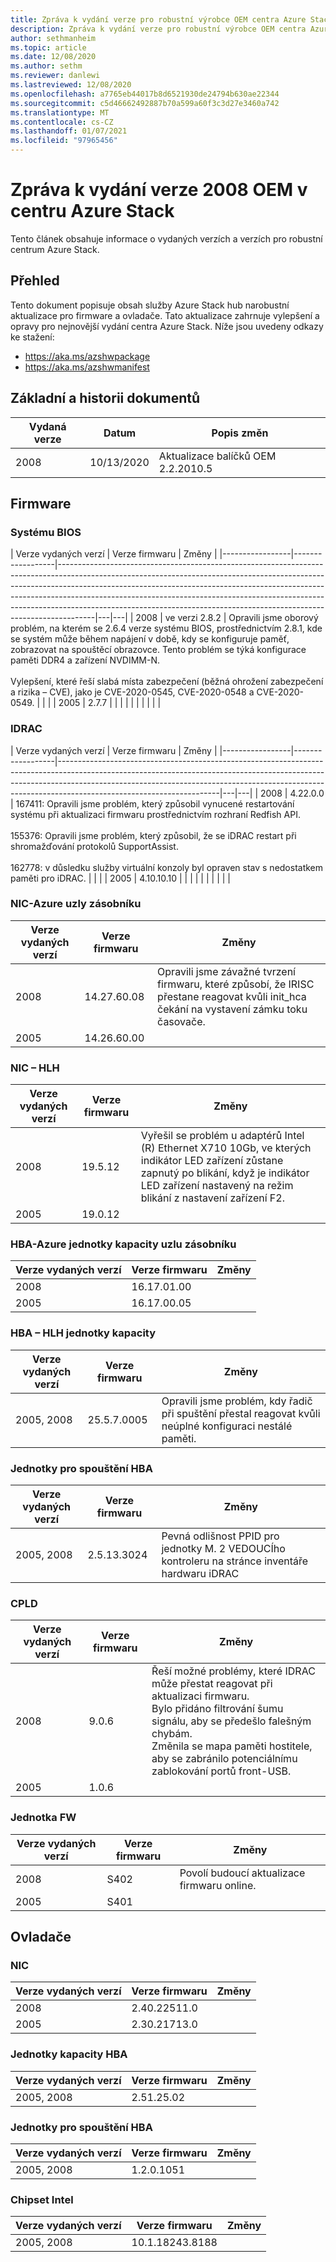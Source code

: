 ```yaml
---
title: Zpráva k vydání verze pro robustní výrobce OEM centra Azure Stack
description: Zpráva k vydání verze pro robustní výrobce OEM centra Azure Stack
author: sethmanheim
ms.topic: article
ms.date: 12/08/2020
ms.author: sethm
ms.reviewer: danlewi
ms.lastreviewed: 12/08/2020
ms.openlocfilehash: a7765eb44017b8d6521930de24794b630ae22344
ms.sourcegitcommit: c5d46662492887b70a599a60f3c3d27e3460a742
ms.translationtype: MT
ms.contentlocale: cs-CZ
ms.lasthandoff: 01/07/2021
ms.locfileid: "97965456"
---
```

# <a name="azure-stack-hub-ruggedized-2008-oem-release-notes"></a>Zpráva k vydání verze 2008 OEM v centru Azure Stack

Tento článek obsahuje informace o vydaných verzích a verzích pro robustní centrum Azure Stack.

## <a name="overview"></a>Přehled

Tento dokument popisuje obsah služby Azure Stack hub narobustní aktualizace pro firmware a ovladače. Tato aktualizace zahrnuje vylepšení a opravy pro nejnovější vydání centra Azure Stack. Níže jsou uvedeny odkazy ke stažení:

* https://aka.ms/azshwpackage
* https://aka.ms/azshwmanifest

## <a name="baseline-and-document-history"></a>Základní a historii dokumentů

| Vydaná verze | Datum       | Popis změn         |
|---------|------------|--------------------------------|
| 2008    | 10/13/2020 | Aktualizace balíčků OEM 2.2.2010.5 |

## <a name="firmware"></a>Firmware

### <a name="bios"></a>Systému BIOS

| Verze vydaných verzí | Verze firmwaru | Změny |
|-----------------|------------------|---------------------------------------------------------------------------------------------------------------------------------------------------------------------------------------------------------------------------------------------------------------------------------------------------------------------------------------------------------------------------------------------------------------|---|---|
| 2008            | ve verzi 2.8.2            | Opravili jsme oborový problém, na kterém se 2.6.4 verze systému BIOS, prostřednictvím 2.8.1, kde se systém může během napájení v době, kdy se konfiguruje paměť, zobrazovat na spouštěcí obrazovce. Tento problém se týká konfigurace paměti DDR4 a zařízení NVDIMM-N.<br><br>Vylepšení, které řeší slabá místa zabezpečení (běžná ohrožení zabezpečení a rizika – CVE), jako je CVE-2020-0545, CVE-2020-0548 a CVE-2020-0549. |   |   |
| 2005            | 2.7.7            |                                                                                                                                                                                                                                                                                                                                                                                                               |   |   |
|                 |                  |                                                                                                                                                                                                                                                                                                                                                                                                               |   |   |

### <a name="idrac"></a>IDRAC

| Verze vydaných verzí | Verze firmwaru | Změny |
|-----------------|------------------|----------------------------------------------------------------------------------------------------------------------------------------------------------------------------------------------------------------------------------------------------------------------------------|---|---|
| 2008            | 4.22.0.0         | 167411: Opravili jsme problém, který způsobil vynucené restartování systému při aktualizaci firmwaru prostřednictvím rozhraní Redfish API.<br><br>155376: Opravili jsme problém, který způsobil, že se iDRAC restart při shromažďování protokolů SupportAssist.<br><br>162778: v důsledku služby virtuální konzoly byl opraven stav s nedostatkem paměti pro iDRAC. |   |   |
| 2005            | 4.10.10.10       |                                                                                                                                                                                                                                                                                  |   |   |
|                 |                  |                                                                                                                                                                                                                                                                                  |   |   |

### <a name="nic-azure-stack-nodes"></a>NIC-Azure uzly zásobníku

| Verze vydaných verzí    | Verze firmwaru    | Změny                                                                                                          |
|--------------------|---------------------|------------------------------------------------------------------------------------------------------------------|
|     2008           |     14.27.60.08     | Opravili jsme závažné tvrzení firmwaru, které způsobí, že IRISC přestane reagovat kvůli init_hca čekání na vystavení zámku toku časovače. |
|     2005           |     14.26.60.00     |                                                                                                                  |

### <a name="nic-hlh"></a>NIC – HLH

| Verze vydaných verzí    | Verze firmwaru    | Změny                                                                                                                                                                   |
|--------------------|---------------------|---------------------------------------------------------------------------------------------------------------------------------------------------------------------------|
|     2008           |     19.5.12         | Vyřešil se problém u adaptérů Intel (R) Ethernet X710 10Gb, ve kterých indikátor LED zařízení zůstane zapnutý po blikání, když je indikátor LED zařízení nastavený na režim blikání z nastavení zařízení F2. |
|     2005           |     19.0.12         |                                                                                                                                                                           |

### <a name="hba-azure-stack-node-capacity-drives"></a>HBA-Azure jednotky kapacity uzlu zásobníku

| Verze vydaných verzí    | Verze firmwaru    | Změny    |
|--------------------|---------------------|------------|
|     2008           |     16.17.01.00     |            |
|     2005           |     16.17.00.05     |            |

### <a name="hba-hlh-capacity-drives"></a>HBA – HLH jednotky kapacity

|     Verze vydaných verzí |     Verze firmwaru |     Změny                                                                                           |
|---------------------|----------------------|-------------------------------------------------------------------------------------------------------|
| 2005, 2008          | 25.5.7.0005          | Opravili jsme problém, kdy řadič při spuštění přestal reagovat kvůli neúplné konfiguraci nestálé paměti. |

### <a name="hba---boot-drives"></a>Jednotky pro spouštění HBA

| Verze vydaných verzí | Verze firmwaru | Změny                                                                                   |
|-----------------|------------------|-------------------------------------------------------------------------------------------|
| 2005, 2008      | 2.5.13.3024      | Pevná odlišnost PPID pro jednotky M. 2 VEDOUCÍho kontroleru na stránce inventáře hardwaru iDRAC |

### <a name="cpld"></a>CPLD

| Verze vydaných verzí | Verze firmwaru | Změny                                                                                                                                                                                                |
|-----------------|------------------|--------------------------------------------------------------------------------------------------------------------------------------------------------------------------------------------------------|
|     2008        |     9.0.6        | Řeší možné problémy, které IDRAC může přestat reagovat při aktualizaci firmwaru.<br> Bylo přidáno filtrování šumu signálu, aby se předešlo falešným chybám.<br> Změnila se mapa paměti hostitele, aby se zabránilo potenciálnímu zablokování portů front-USB. |
|     2005        |     1.0.6        |                                                                                                                                                                                                        |

### <a name="drive-fw"></a>Jednotka FW

| Verze vydaných verzí | Verze firmwaru | Změny                                |
|-----------------|------------------|----------------------------------------|
| 2008            | S402             | Povolí budoucí aktualizace firmwaru online. |
| 2005            | S401             |                                        |

## <a name="drivers"></a>Ovladače

### <a name="nic"></a>NIC

| Verze vydaných verzí | Verze firmwaru | Změny                                |
|-----------------|------------------|----------------------------------------|
| 2008            | 2.40.22511.0    |  |
| 2005            | 2.30.21713.0 |                                        |

### <a name="hba---capacity-drives"></a>Jednotky kapacity HBA

| Verze vydaných verzí | Verze firmwaru | Změny |
|-----------------|------------------|---------|
|  2005, 2008   |  2.51.25.02  |         |

### <a name="hba---boot-drives"></a>Jednotky pro spouštění HBA

| Verze vydaných verzí | Verze firmwaru | Změny |
|-----------------|------------------|---------|
|  2005, 2008   |  1.2.0.1051 |         |

### <a name="intel-chipset"></a>Chipset Intel

| Verze vydaných verzí | Verze firmwaru | Změny |
|-----------------|------------------|---------|
|  2005, 2008   | 10.1.18243.8188 |         |
